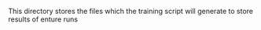 This directory stores the files which the training script will generate to
store results of enture runs
